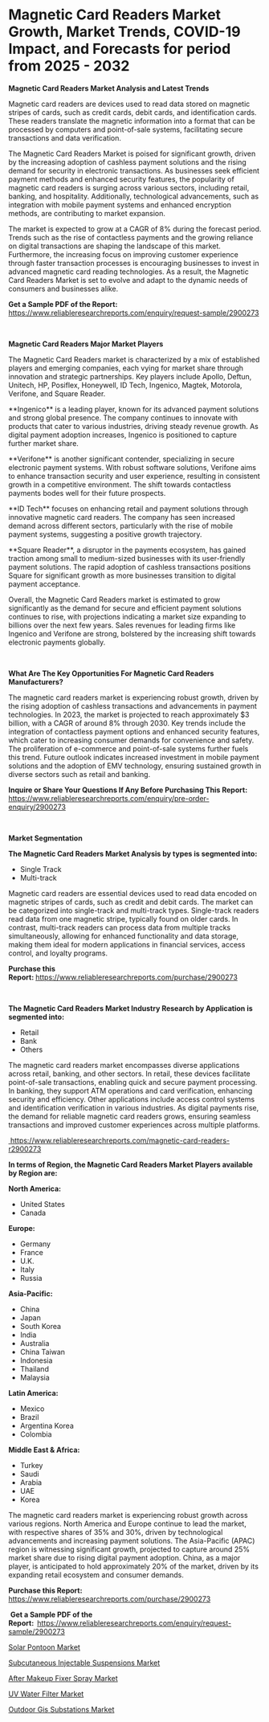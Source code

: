 <p><h1>Magnetic Card Readers Market Growth, Market Trends, COVID-19 Impact, and Forecasts for period from 2025 - 2032</h1></p><p><strong>Magnetic Card Readers Market Analysis and Latest Trends</strong></p>
<p><p>Magnetic card readers are devices used to read data stored on magnetic stripes of cards, such as credit cards, debit cards, and identification cards. These readers translate the magnetic information into a format that can be processed by computers and point-of-sale systems, facilitating secure transactions and data verification.</p><p>The Magnetic Card Readers Market is poised for significant growth, driven by the increasing adoption of cashless payment solutions and the rising demand for security in electronic transactions. As businesses seek efficient payment methods and enhanced security features, the popularity of magnetic card readers is surging across various sectors, including retail, banking, and hospitality. Additionally, technological advancements, such as integration with mobile payment systems and enhanced encryption methods, are contributing to market expansion.</p><p>The market is expected to grow at a CAGR of 8% during the forecast period. Trends such as the rise of contactless payments and the growing reliance on digital transactions are shaping the landscape of this market. Furthermore, the increasing focus on improving customer experience through faster transaction processes is encouraging businesses to invest in advanced magnetic card reading technologies. As a result, the Magnetic Card Readers Market is set to evolve and adapt to the dynamic needs of consumers and businesses alike.</p></p>
<p><strong>Get a Sample PDF of the Report:&nbsp;</strong> <a href="https://www.reliableresearchreports.com/enquiry/request-sample/2900273?utm_campaign=41&utm_medium=2&utm_source=Github&utm_content=ia&utm_term=16032025&utm_id=magnetic-card-readers">https://www.reliableresearchreports.com/enquiry/request-sample/2900273</a></p>
<p>&nbsp;</p>
<p><strong>Magnetic Card Readers Major Market Players</strong></p>
<p><p>The Magnetic Card Readers market is characterized by a mix of established players and emerging companies, each vying for market share through innovation and strategic partnerships. Key players include Apollo, Deftun, Unitech, HP, Posiflex, Honeywell, ID Tech, Ingenico, Magtek, Motorola, Verifone, and Square Reader.</p><p>**Ingenico** is a leading player, known for its advanced payment solutions and strong global presence. The company continues to innovate with products that cater to various industries, driving steady revenue growth. As digital payment adoption increases, Ingenico is positioned to capture further market share.</p><p>**Verifone** is another significant contender, specializing in secure electronic payment systems. With robust software solutions, Verifone aims to enhance transaction security and user experience, resulting in consistent growth in a competitive environment. The shift towards contactless payments bodes well for their future prospects.</p><p>**ID Tech** focuses on enhancing retail and payment solutions through innovative magnetic card readers. The company has seen increased demand across different sectors, particularly with the rise of mobile payment systems, suggesting a positive growth trajectory.</p><p>**Square Reader**, a disruptor in the payments ecosystem, has gained traction among small to medium-sized businesses with its user-friendly payment solutions. The rapid adoption of cashless transactions positions Square for significant growth as more businesses transition to digital payment acceptance.</p><p>Overall, the Magnetic Card Readers market is estimated to grow significantly as the demand for secure and efficient payment solutions continues to rise, with projections indicating a market size expanding to billions over the next few years. Sales revenues for leading firms like Ingenico and Verifone are strong, bolstered by the increasing shift towards electronic payments globally.</p></p>
<p>&nbsp;</p>
<p><strong>What Are The Key Opportunities For Magnetic Card Readers Manufacturers?</strong></p>
<p><p>The magnetic card readers market is experiencing robust growth, driven by the rising adoption of cashless transactions and advancements in payment technologies. In 2023, the market is projected to reach approximately $3 billion, with a CAGR of around 8% through 2030. Key trends include the integration of contactless payment options and enhanced security features, which cater to increasing consumer demands for convenience and safety. The proliferation of e-commerce and point-of-sale systems further fuels this trend. Future outlook indicates increased investment in mobile payment solutions and the adoption of EMV technology, ensuring sustained growth in diverse sectors such as retail and banking.</p></p>
<p><strong>Inquire or Share Your Questions If Any Before Purchasing This Report:</strong> <a href="https://www.reliableresearchreports.com/enquiry/pre-order-enquiry/2900273?utm_campaign=41&utm_medium=2&utm_source=Github&utm_content=ia&utm_term=16032025&utm_id=magnetic-card-readers">https://www.reliableresearchreports.com/enquiry/pre-order-enquiry/2900273</a></p>
<p>&nbsp;</p>
<p><strong>Market Segmentation</strong></p>
<p><strong>The Magnetic Card Readers Market Analysis by types is segmented into:</strong></p>
<p><ul><li> Single Track</li><li>Multi-track </li></ul></p>
<p><p>Magnetic card readers are essential devices used to read data encoded on magnetic stripes of cards, such as credit and debit cards. The market can be categorized into single-track and multi-track types. Single-track readers read data from one magnetic stripe, typically found on older cards. In contrast, multi-track readers can process data from multiple tracks simultaneously, allowing for enhanced functionality and data storage, making them ideal for modern applications in financial services, access control, and loyalty programs.</p></p>
<p><strong>Purchase this Report:&nbsp;</strong><a href="https://www.reliableresearchreports.com/purchase/2900273?utm_campaign=41&utm_medium=2&utm_source=Github&utm_content=ia&utm_term=16032025&utm_id=magnetic-card-readers">https://www.reliableresearchreports.com/purchase/2900273</a></p>
<p>&nbsp;</p>
<p><strong>The Magnetic Card Readers Market Industry Research by Application is segmented into:</strong></p>
<p><ul><li> Retail</li><li>Bank</li><li>Others </li></ul></p>
<p><p>The magnetic card readers market encompasses diverse applications across retail, banking, and other sectors. In retail, these devices facilitate point-of-sale transactions, enabling quick and secure payment processing. In banking, they support ATM operations and card verification, enhancing security and efficiency. Other applications include access control systems and identification verification in various industries. As digital payments rise, the demand for reliable magnetic card readers grows, ensuring seamless transactions and improved customer experiences across multiple platforms.</p></p>
<p><a href="https://www.reliableresearchreports.com/magnetic-card-readers-r2900273?utm_campaign=41&utm_medium=2&utm_source=Github&utm_content=ia&utm_term=16032025&utm_id=magnetic-card-readers">&nbsp;https://www.reliableresearchreports.com/magnetic-card-readers-r2900273</a></p>
<p><strong>In terms of Region, the Magnetic Card Readers Market Players available by Region are:</strong></p>
<p>
    <p> <strong> North America: </strong>
        <ul>
            <li>United States</li>
            <li>Canada</li>
        </ul>
        </p> 
    <p> <strong> Europe: </strong>
        <ul>
            <li>Germany</li>
            <li>France</li>
            <li>U.K.</li>
            <li>Italy</li>
            <li>Russia</li>
        </ul>
        </p> 
    <p> <strong> Asia-Pacific: </strong>
        <ul>
            <li>China</li>
            <li>Japan</li>
            <li>South Korea</li>
            <li>India</li>
            <li>Australia</li>
            <li>China Taiwan</li>
            <li>Indonesia</li>
            <li>Thailand</li>
            <li>Malaysia</li>
        </ul>
        </p> 
    <p> <strong> Latin America: </strong>
        <ul>
            <li>Mexico</li>
            <li>Brazil</li>
            <li>Argentina Korea</li>
            <li>Colombia</li>
        </ul>
        </p> 
    <p> <strong> Middle East & Africa: </strong>
        <ul>
            <li>Turkey</li>
            <li>Saudi</li>
            <li>Arabia</li>
            <li>UAE</li>
            <li>Korea</li>
        </ul>
    </p>
    </p>
<p><p>The magnetic card readers market is experiencing robust growth across various regions. North America and Europe continue to lead the market, with respective shares of 35% and 30%, driven by technological advancements and increasing payment solutions. The Asia-Pacific (APAC) region is witnessing significant growth, projected to capture around 25% market share due to rising digital payment adoption. China, as a major player, is anticipated to hold approximately 20% of the market, driven by its expanding retail ecosystem and consumer demands.</p></p>
<p><strong>Purchase this Report: </strong><a href="https://www.reliableresearchreports.com/purchase/2900273?utm_campaign=41&utm_medium=2&utm_source=Github&utm_content=ia&utm_term=16032025&utm_id=magnetic-card-readers">https://www.reliableresearchreports.com/purchase/2900273</a></p>
<p>&nbsp;<strong>Get a Sample PDF of the Report:&nbsp;&nbsp;</strong><a href="https://www.reliableresearchreports.com/enquiry/request-sample/2900273?utm_campaign=41&utm_medium=2&utm_source=Github&utm_content=ia&utm_term=16032025&utm_id=magnetic-card-readers">https://www.reliableresearchreports.com/enquiry/request-sample/2900273</a></p>
<p><strong></strong></p>
<p><p><a href="https://github.com/warshatulang0/Market-Research-Report-List-1/blob/main/solar-pontoon-market.md?utm_campaign=41&utm_medium=2&utm_source=Github&utm_content=ia&utm_term=16032025&utm_id=magnetic-card-readers">Solar Pontoon Market</a></p><p><a href="https://github.com/syiqvanyo/Market-Research-Report-List-1/blob/main/subcutaneous-injectable-suspensions-market.md?utm_campaign=41&utm_medium=2&utm_source=Github&utm_content=ia&utm_term=16032025&utm_id=magnetic-card-readers">Subcutaneous Injectable Suspensions Market</a></p><p><a href="https://github.com/kolffmaris58/Market-Research-Report-List-1/blob/main/after-makeup-fixer-spray-market.md?utm_campaign=41&utm_medium=2&utm_source=Github&utm_content=ia&utm_term=16032025&utm_id=magnetic-card-readers">After Makeup Fixer Spray Market</a></p><p><a href="https://github.com/kryshaprilbb/Market-Research-Report-List-1/blob/main/uv-water-filter-market.md?utm_campaign=41&utm_medium=2&utm_source=Github&utm_content=ia&utm_term=16032025&utm_id=magnetic-card-readers">UV Water Filter Market</a></p><p><a href="https://github.com/yepezkommakp/Market-Research-Report-List-1/blob/main/outdoor-gis-substations-market.md?utm_campaign=41&utm_medium=2&utm_source=Github&utm_content=ia&utm_term=16032025&utm_id=magnetic-card-readers">Outdoor Gis Substations Market</a></p></p>
